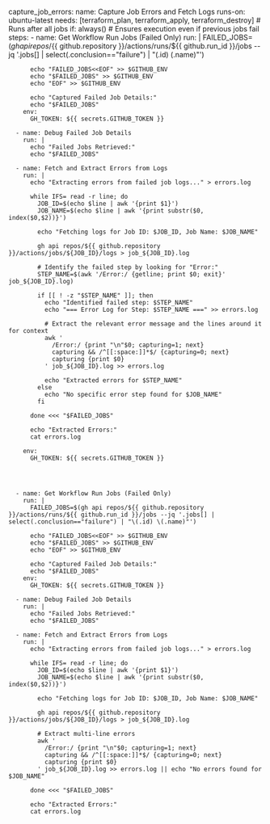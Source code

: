   capture_job_errors:
    name: Capture Job Errors and Fetch Logs
    runs-on: ubuntu-latest
    needs: [terraform_plan, terraform_apply, terraform_destroy]  # Runs after all jobs
    if: always()  # Ensures execution even if previous jobs fail
    steps:
      - name: Get Workflow Run Jobs (Failed Only)
        run: |
          FAILED_JOBS=$(gh api repos/${{ github.repository }}/actions/runs/${{ github.run_id }}/jobs --jq '.jobs[] | select(.conclusion=="failure") | "\(.id) \(.name)"')
          
          echo "FAILED_JOBS<<EOF" >> $GITHUB_ENV
          echo "$FAILED_JOBS" >> $GITHUB_ENV
          echo "EOF" >> $GITHUB_ENV

          echo "Captured Failed Job Details:"
          echo "$FAILED_JOBS"
        env:
          GH_TOKEN: ${{ secrets.GITHUB_TOKEN }}

      - name: Debug Failed Job Details
        run: |
          echo "Failed Jobs Retrieved:"
          echo "$FAILED_JOBS"

      - name: Fetch and Extract Errors from Logs
        run: |
          echo "Extracting errors from failed job logs..." > errors.log
          
          while IFS= read -r line; do
            JOB_ID=$(echo $line | awk '{print $1}')
            JOB_NAME=$(echo $line | awk '{print substr($0, index($0,$2))}')
            
            echo "Fetching logs for Job ID: $JOB_ID, Job Name: $JOB_NAME"
            
            gh api repos/${{ github.repository }}/actions/jobs/${JOB_ID}/logs > job_${JOB_ID}.log

            # Identify the failed step by looking for "Error:"
            STEP_NAME=$(awk '/Error:/ {getline; print $0; exit}' job_${JOB_ID}.log)

            if [[ ! -z "$STEP_NAME" ]]; then
              echo "Identified failed step: $STEP_NAME"
              echo "=== Error Log for Step: $STEP_NAME ===" >> errors.log

              # Extract the relevant error message and the lines around it for context
              awk '
                /Error:/ {print "\n"$0; capturing=1; next}
                capturing && /^[[:space:]]*$/ {capturing=0; next}
                capturing {print $0}
              ' job_${JOB_ID}.log >> errors.log

              echo "Extracted errors for $STEP_NAME"
            else
              echo "No specific error step found for $JOB_NAME"
            fi

          done <<< "$FAILED_JOBS"

          echo "Extracted Errors:"
          cat errors.log
          
        env:
          GH_TOKEN: ${{ secrets.GITHUB_TOKEN }}




      - name: Get Workflow Run Jobs (Failed Only)
        run: |
          FAILED_JOBS=$(gh api repos/${{ github.repository }}/actions/runs/${{ github.run_id }}/jobs --jq '.jobs[] | select(.conclusion=="failure") | "\(.id) \(.name)"')
          
          echo "FAILED_JOBS<<EOF" >> $GITHUB_ENV
          echo "$FAILED_JOBS" >> $GITHUB_ENV
          echo "EOF" >> $GITHUB_ENV

          echo "Captured Failed Job Details:"
          echo "$FAILED_JOBS"
        env:
          GH_TOKEN: ${{ secrets.GITHUB_TOKEN }}

      - name: Debug Failed Job Details
        run: |
          echo "Failed Jobs Retrieved:"
          echo "$FAILED_JOBS"

      - name: Fetch and Extract Errors from Logs
        run: |
          echo "Extracting errors from failed job logs..." > errors.log
          
          while IFS= read -r line; do
            JOB_ID=$(echo $line | awk '{print $1}')
            JOB_NAME=$(echo $line | awk '{print substr($0, index($0,$2))}')
            
            echo "Fetching logs for Job ID: $JOB_ID, Job Name: $JOB_NAME"
            
            gh api repos/${{ github.repository }}/actions/jobs/${JOB_ID}/logs > job_${JOB_ID}.log
            
            # Extract multi-line errors
            awk '
              /Error:/ {print "\n"$0; capturing=1; next}
              capturing && /^[[:space:]]*$/ {capturing=0; next}
              capturing {print $0}
            ' job_${JOB_ID}.log >> errors.log || echo "No errors found for $JOB_NAME"

          done <<< "$FAILED_JOBS"

          echo "Extracted Errors:"
          cat errors.log
